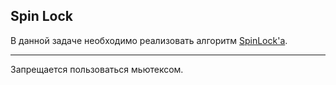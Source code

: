 ## Spin Lock

В данной задаче необходимо реализовать алгоритм [SpinLock'а](https://en.wikipedia.org/wiki/Spinlock).

---

Запрещается пользоваться мьютексом.  
